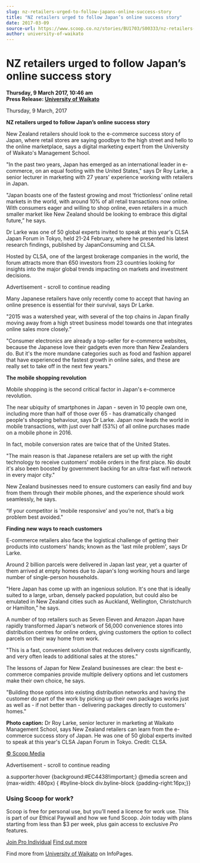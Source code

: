 ```yaml
---
slug: nz-retailers-urged-to-follow-japans-online-success-story
title: "NZ retailers urged to follow Japan’s online success story"
date: 2017-03-09
source-url: https://www.scoop.co.nz/stories/BU1703/S00333/nz-retailers-urged-to-follow-japans-online-success-story.htm
author: university-of-waikato
---
```

NZ retailers urged to follow Japan’s online success story
=========================================================

**Thursday, 9 March 2017, 10:46 am**  
**Press Release: [University of Waikato](https://info.scoop.co.nz/University_of_Waikato)**

Thursday, 9 March, 2017

**NZ retailers urged to follow Japan’s online success story**

New Zealand retailers should look to the e-commerce success story of Japan, where retail stores are saying goodbye to the high street and hello to the online marketplace, says a digital marketing expert from the University of Waikato's Management School.

"In the past two years, Japan has emerged as an international leader in e-commerce, on an equal footing with the United States," says Dr Roy Larke, a senior lecturer in marketing with 27 years' experience working with retailers in Japan.

"Japan boasts one of the fastest growing and most ‘frictionless’ online retail markets in the world, with around 10% of all retail transactions now online. With consumers eager and willing to shop online, even retailers in a much smaller market like New Zealand should be looking to embrace this digital future,” he says.

Dr Larke was one of 50 global experts invited to speak at this year's CLSA Japan Forum in Tokyo, held 21-24 February, where he presented his latest research findings, published by JapanConsuming and CLSA.

Hosted by CLSA, one of the largest brokerage companies in the world, the forum attracts more than 650 investors from 23 countries looking for insights into the major global trends impacting on markets and investment decisions.

Advertisement - scroll to continue reading





Many Japanese retailers have only recently come to accept that having an online presence is essential for their survival, says Dr Larke.

"2015 was a watershed year, with several of the top chains in Japan finally moving away from a high street business model towards one that integrates online sales more closely.”

"Consumer electronics are already a top-seller for e-commerce websites, because the Japanese love their gadgets even more than New Zealanders do. But it's the more mundane categories such as food and fashion apparel that have experienced the fastest growth in online sales, and these are really set to take off in the next few years."

**The mobile shopping revolution**

Mobile shopping is the second critical factor in Japan's e-commerce revolution.

The near ubiquity of smartphones in Japan - seven in 10 people own one, including more than half of those over 65 - has dramatically changed people's shopping behaviour, says Dr Larke. Japan now leads the world in mobile transactions, with just over half (53%) of all online purchases made on a mobile phone in 2016.

In fact, mobile conversion rates are twice that of the United States.

"The main reason is that Japanese retailers are set up with the right technology to receive customers' mobile orders in the first place. No doubt it's also been boosted by government backing for an ultra-fast wifi network in every major city."

New Zealand businesses need to ensure customers can easily find and buy from them through their mobile phones, and the experience should work seamlessly, he says.

“If your competitor is 'mobile responsive’ and you’re not, that’s a big problem best avoided."

**Finding new ways to reach customers**

E-commerce retailers also face the logistical challenge of getting their products into customers' hands; known as the 'last mile problem', says Dr Larke.

Around 2 billion parcels were delivered in Japan last year, yet a quarter of them arrived at empty homes due to Japan's long working hours and large number of single-person households.

"Here Japan has come up with an ingenious solution. It's one that is ideally suited to a large, urban, densely packed population, but could also be emulated in New Zealand cities such as Auckland, Wellington, Christchurch or Hamilton,” he says.

A number of top retailers such as Seven Eleven and Amazon Japan have rapidly transformed Japan's network of 56,000 convenience stores into distribution centres for online orders, giving customers the option to collect parcels on their way home from work.

"This is a fast, convenient solution that reduces delivery costs significantly, and very often leads to additional sales at the stores."

The lessons of Japan for New Zealand businesses are clear: the best e-commerce companies provide multiple delivery options and let customers make their own choice, he says.

"Building those options into existing distribution networks and having the customer do part of the work by picking up their own packages works just as well as - if not better than - delivering packages directly to customers' homes."

**Photo caption:** Dr Roy Larke, senior lecturer in marketing at Waikato Management School, says New Zealand retailers can learn from the e-commerce success story of Japan. He was one of 50 global experts invited to speak at this year's CLSA Japan Forum in Tokyo. Credit: CLSA.

  

[© Scoop Media](http://www.scoop.co.nz/about/terms.html)  

Advertisement - scroll to continue reading



a.supporter:hover {background:#EC4438!important;} @media screen and (max-width: 480px) { #byline-block div.byline-block {padding-right:16px;}}

### Using Scoop for work?

Scoop is free for personal use, but you’ll need a licence for work use. This is part of our Ethical Paywall and how we fund Scoop. Join today with plans starting from less than $3 per week, plus gain access to exclusive _Pro_ features.  
  
[Join Pro Individual](https://pro.scoop.co.nz/Individual/?from=ProIn24) [Find out more](https://pro.scoop.co.nz/using-scoop-for-work/?from=ProIn24)

Find more from [University of Waikato](https://info.scoop.co.nz/University_of_Waikato) on InfoPages.